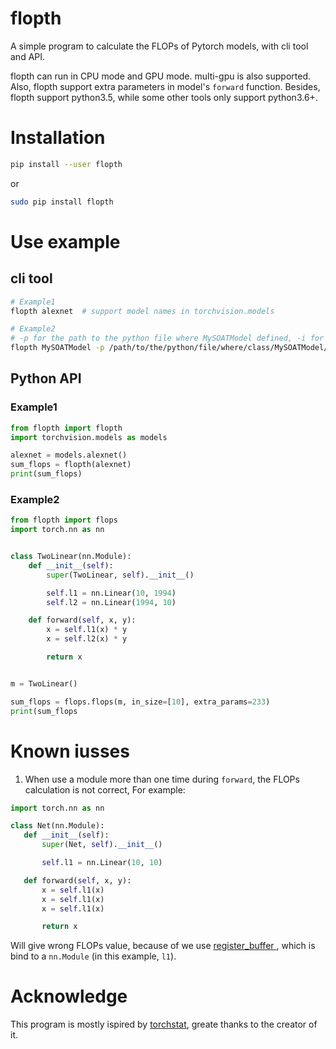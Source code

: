 # flopth
A simple program to calculate the FLOPs of Pytorch models, with cli tool and API.

flopth can run in CPU mode and GPU mode. multi-gpu is also supported. Also, flopth support extra parameters in model's `forward` function. Besides, flopth support python3.5, while some other tools only support python3.6+.

# Installation
```bash
pip install --user flopth 
```
or 
```bash
sudo pip install flopth
```

# Use example
## cli tool
```bash
# Example1
flopth alexnet  # support model names in torchvision.models

# Example2
# -p for the path to the python file where MySOATModel defined, -i for input size, -x for extra parameters
flopth MySOATModel -p /path/to/the/python/file/where/class/MySOATModel/is/defined/models.py -i 3 224 224 -x 1994025
```

## Python API
### Example1
```python
from flopth import flopth
import torchvision.models as models

alexnet = models.alexnet()
sum_flops = flopth(alexnet)
print(sum_flops)
```
### Example2
```python
from flopth import flops
import torch.nn as nn


class TwoLinear(nn.Module):
    def __init__(self):
        super(TwoLinear, self).__init__()

        self.l1 = nn.Linear(10, 1994)
        self.l2 = nn.Linear(1994, 10)

    def forward(self, x, y):
        x = self.l1(x) * y
        x = self.l2(x) * y

        return x


m = TwoLinear()

sum_flops = flops.flops(m, in_size=[10], extra_params=233)
print(sum_flops
```

# Known iusses
 1. When use a module more than one time during `forward`, the FLOPs calculation is not correct, For example:
 ```python
import torch.nn as nn

class Net(nn.Module):
    def __init__(self):
        super(Net, self).__init__()

        self.l1 = nn.Linear(10, 10)

    def forward(self, x, y):
        x = self.l1(x)
        x = self.l1(x)
        x = self.l1(x)

        return x
 ```
 Will give wrong FLOPs value, because of we use [register_buffer ](https://pytorch.org/docs/stable/_modules/torch/nn/modules/module.html#Module.register_buffer), which is bind to a `nn.Module` (in this example, `l1`). 

# Acknowledge
This program is mostly ispired by [torchstat](https://github.com/Swall0w/torchstat), greate thanks to the creator of it.
